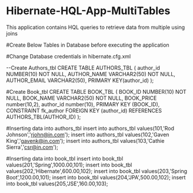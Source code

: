 # Hibernate-HQL-App-MultiTables
This application contains HQL queries to retrieve data from multiple using joins

#Create Below Tables in Database before executing the application

#Change Database credentials in hibernate.cfg.xml

--Create Authors_tbl
CREATE TABLE AUTHORS_TBL
  (
    author_id    NUMBER(10) NOT NULL,
    AUTHOR_NAME  VARCHAR2(50) NOT NULL,
    AUTHOR_EMAIL VARCHAR2(50),
    PRIMARY KEY(author_id)
  );
  
  
#Create Book_tbl
CREATE TABLE BOOK_TBL
  (
    BOOK_ID    NUMBER(10) NOT NULL,
    BOOK_NAME  VARCHAR2(50) NOT NULL,
    BOOK_PRICE number(10,2),
    author_id number(10),
    PRIMARY KEY (BOOK_ID),
    CONSTRAINT fk_author FOREIGN KEY (author_id) REFERENCES       AUTHORS_TBL(AUTHOR_ID)
  );

#Inserting data into authors_tbl
insert into authors_tbl values(101,'Rod Johnson','rjohn@in.com'); 
insert into authors_tbl values(102,'Gaven King','gavenk@in.com');
insert into authors_tbl values(103,'Cathie Sierra','csr@in.com');  

#Inserting data into book_tbl
insert into book_tbl values(201,'Spring',1000.00,101);
insert into book_tbl values(202,'Hibernate',600.00,102);
insert into book_tbl values(203,'Spring Boot',1200.00,101);
insert into book_tbl values(204,'JPA',500.00,102);
insert into book_tbl values(205,'JSE',160.00,103);
